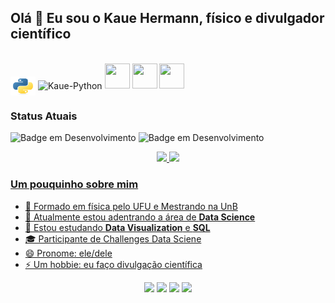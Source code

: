 ## Olá 👋 Eu sou o Kaue Hermann, físico e divulgador científico


<div style="display: inline_block"><br>
  <img align="center" alt="Kaue-Python" height="30" width="40" src="https://raw.githubusercontent.com/devicons/devicon/master/icons/python/python-original.svg"/>
  <img align="center" alt="Kaue-Python" height="80" width="80" src="https://cdn.jsdelivr.net/gh/devicons/devicon/icons/oracle/oracle-original.svg" />
  <img src="https://cdn.jsdelivr.net/gh/devicons/devicon/icons/jupyter/jupyter-original-wordmark.svg" width="40" height="40"/>
  <img src="https://cdn.jsdelivr.net/gh/devicons/devicon/icons/pandas/pandas-original.svg" width="40" height="40"/>
  <img src="https://cdn.jsdelivr.net/gh/devicons/devicon/icons/numpy/numpy-original.svg" width="40" height="40"/>
  <a>
 <img style="border-radius: 40%;" src="https://user-images.githubusercontent.com/68445400/167929638-be49afaf-e307-4687-9307-fc37c7489741.svg" width="45px;" alt=""/>
 <sub><b></b></sub></a> <a></a>
</div>

### Status Atuais
![Badge em Desenvolvimento](https://img.shields.io/static/v1?label=ESTUDANDO&message=DATA_VISUALIZATION&color=<COLOR>)
![Badge em Desenvolvimento](https://img.shields.io/static/v1?label=ESTUDANDO&message=SQL&color=<COLOR>)
  
<div align="center">
  <a href="https://github.com/KaueAbbe">
  <img  height="165em" src="https://github-readme-stats.vercel.app/api?username=KaueAbbe&show_icons=true&theme=radical&include_all_commits=true&count_private=true"/>
  <img  height="165em" src="https://github-readme-stats.vercel.app/api/top-langs/?username=KaueAbbe&layout=compact&langs_count=7&theme=radical"/>
    
</div>

### Um pouquinho sobre mim
- 🔬 Formado em física pelo UFU e Mestrando na UnB
- 🔭 Atualmente estou adentrando a área de **Data Science**
- 🌱 Estou estudando **Data Visualization** e **SQL**
- 🎓 Participante de Challenges Data Sciene
- 😄 Pronome: ele/dele
- ⚡ Um hobbie: eu faço divulgação científica
 
<div align = "center"> 
  <a href="https://www.linkedin.com/in/kaue-abbehausen-5b1922165/" target="_blank"><img src="https://img.shields.io/badge/-LinkedIn-%230077B5?style=for-the-badge&logo=linkedin&logoColor=white" target="_blank"></a> 
  <a href="https://www.instagram.com/cienciaeanimacao/" target="_blank"><img src="https://img.shields.io/badge/-Instagram-%23E4405F?style=for-the-badge&logo=instagram&logoColor=white" target="_blank"></a>
  <a href="https://www.youtube.com/channel/UCfzwfI4y_PPXyd-ivv4KXOw" target="_blank"><img src="https://img.shields.io/badge/YouTube-FF0000?style=for-the-badge&logo=youtube&logoColor=white" target="_blank"></a>
  <a href = "mailto:kaueabbehausen@hotmail.com"><img src="https://img.shields.io/badge/Microsoft_Outlook-0078D4?style=for-the-badge&logo=microsoft-outlook&logoColor=white" target="_blank"></a>
</div>
